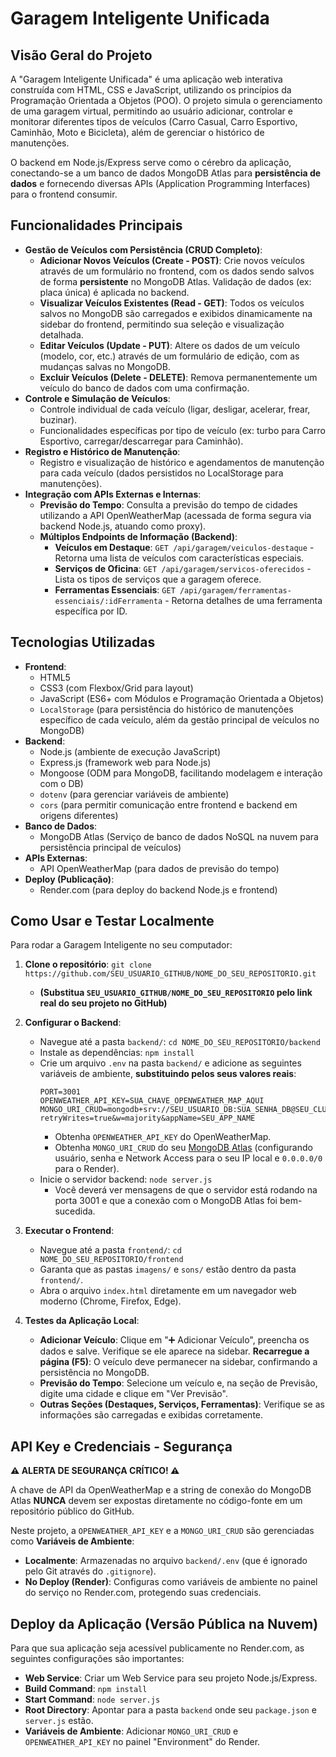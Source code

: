 # Garagem Inteligente Unificada

## Visão Geral do Projeto

A "Garagem Inteligente Unificada" é uma aplicação web interativa construída com HTML, CSS e JavaScript, utilizando os princípios da Programação Orientada a Objetos (POO). O projeto simula o gerenciamento de uma garagem virtual, permitindo ao usuário adicionar, controlar e monitorar diferentes tipos de veículos (Carro Casual, Carro Esportivo, Caminhão, Moto e Bicicleta), além de gerenciar o histórico de manutenções.

O backend em Node.js/Express serve como o cérebro da aplicação, conectando-se a um banco de dados MongoDB Atlas para **persistência de dados** e fornecendo diversas APIs (Application Programming Interfaces) para o frontend consumir.

## Funcionalidades Principais

*   **Gestão de Veículos com Persistência (CRUD Completo)**:
    *   **Adicionar Novos Veículos (Create - POST)**: Crie novos veículos através de um formulário no frontend, com os dados sendo salvos de forma **persistente** no MongoDB Atlas. Validação de dados (ex: placa única) é aplicada no backend.
    *   **Visualizar Veículos Existentes (Read - GET)**: Todos os veículos salvos no MongoDB são carregados e exibidos dinamicamente na sidebar do frontend, permitindo sua seleção e visualização detalhada.
    *   **Editar Veículos (Update - PUT)**: Altere os dados de um veículo (modelo, cor, etc.) através de um formulário de edição, com as mudanças salvas no MongoDB.
    *   **Excluir Veículos (Delete - DELETE)**: Remova permanentemente um veículo do banco de dados com uma confirmação.
*   **Controle e Simulação de Veículos**:
    *   Controle individual de cada veículo (ligar, desligar, acelerar, frear, buzinar).
    *   Funcionalidades específicas por tipo de veículo (ex: turbo para Carro Esportivo, carregar/descarregar para Caminhão).
*   **Registro e Histórico de Manutenção**:
    *   Registro e visualização de histórico e agendamentos de manutenção para cada veículo (dados persistidos no LocalStorage para manutenções).
*   **Integração com APIs Externas e Internas**:
    *   **Previsão do Tempo**: Consulta a previsão do tempo de cidades utilizando a API OpenWeatherMap (acessada de forma segura via backend Node.js, atuando como proxy).
    *   **Múltiplos Endpoints de Informação (Backend)**:
        *   **Veículos em Destaque**: `GET /api/garagem/veiculos-destaque` - Retorna uma lista de veículos com características especiais.
        *   **Serviços de Oficina**: `GET /api/garagem/servicos-oferecidos` - Lista os tipos de serviços que a garagem oferece.
        *   **Ferramentas Essenciais**: `GET /api/garagem/ferramentas-essenciais/:idFerramenta` - Retorna detalhes de uma ferramenta específica por ID.

## Tecnologias Utilizadas

*   **Frontend**:
    *   HTML5
    *   CSS3 (com Flexbox/Grid para layout)
    *   JavaScript (ES6+ com Módulos e Programação Orientada a Objetos)
    *   `LocalStorage` (para persistência do histórico de manutenções específico de cada veículo, além da gestão principal de veículos no MongoDB)
*   **Backend**:
    *   Node.js (ambiente de execução JavaScript)
    *   Express.js (framework web para Node.js)
    *   Mongoose (ODM para MongoDB, facilitando modelagem e interação com o DB)
    *   `dotenv` (para gerenciar variáveis de ambiente)
    *   `cors` (para permitir comunicação entre frontend e backend em origens diferentes)
*   **Banco de Dados**:
    *   MongoDB Atlas (Serviço de banco de dados NoSQL na nuvem para persistência principal de veículos)
*   **APIs Externas**:
    *   API OpenWeatherMap (para dados de previsão do tempo)
*   **Deploy (Publicação)**:
    *   Render.com (para deploy do backend Node.js e frontend)

## Como Usar e Testar Localmente

Para rodar a Garagem Inteligente no seu computador:

1.  **Clone o repositório**:
    `git clone https://github.com/SEU_USUARIO_GITHUB/NOME_DO_SEU_REPOSITORIO.git`
    *   **(Substitua `SEU_USUARIO_GITHUB/NOME_DO_SEU_REPOSITORIO` pelo link real do seu projeto no GitHub)**
2.  **Configurar o Backend**:
    *   Navegue até a pasta `backend/`: `cd NOME_DO_SEU_REPOSITORIO/backend`
    *   Instale as dependências: `npm install`
    *   Crie um arquivo `.env` na pasta `backend/` e adicione as seguintes variáveis de ambiente, **substituindo pelos seus valores reais**:
        ```
        PORT=3001
        OPENWEATHER_API_KEY=SUA_CHAVE_OPENWEATHER_MAP_AQUI
        MONGO_URI_CRUD=mongodb+srv://SEU_USUARIO_DB:SUA_SENHA_DB@SEU_CLUSTER_URL/garagemDB?retryWrites=true&w=majority&appName=SEU_APP_NAME
        ```
        *   Obtenha `OPENWEATHER_API_KEY` do OpenWeatherMap.
        *   Obtenha `MONGO_URI_CRUD` do seu [MongoDB Atlas](https://cloud.mongodb.com/) (configurando usuário, senha e Network Access para o seu IP local e `0.0.0.0/0` para o Render).
    *   Inicie o servidor backend: `node server.js`
        *   Você deverá ver mensagens de que o servidor está rodando na porta 3001 e que a conexão com o MongoDB Atlas foi bem-sucedida.

3.  **Executar o Frontend**:
    *   Navegue até a pasta `frontend/`: `cd NOME_DO_SEU_REPOSITORIO/frontend`
    *   Garanta que as pastas `imagens/` e `sons/` estão dentro da pasta `frontend/`.
    *   Abra o arquivo `index.html` diretamente em um navegador web moderno (Chrome, Firefox, Edge).

4.  **Testes da Aplicação Local**:
    *   **Adicionar Veículo**: Clique em "➕ Adicionar Veículo", preencha os dados e salve. Verifique se ele aparece na sidebar. **Recarregue a página (F5)**: O veículo deve permanecer na sidebar, confirmando a persistência no MongoDB.
    *   **Previsão do Tempo**: Selecione um veículo e, na seção de Previsão, digite uma cidade e clique em "Ver Previsão".
    *   **Outras Seções (Destaques, Serviços, Ferramentas)**: Verifique se as informações são carregadas e exibidas corretamente.

## API Key e Credenciais - Segurança

**⚠️ ALERTA DE SEGURANÇA CRÍTICO! ⚠️**

A chave de API da OpenWeatherMap e a string de conexão do MongoDB Atlas **NUNCA** devem ser expostas diretamente no código-fonte em um repositório público do GitHub.

Neste projeto, a `OPENWEATHER_API_KEY` e a `MONGO_URI_CRUD` são gerenciadas como **Variáveis de Ambiente**:

*   **Localmente**: Armazenadas no arquivo `backend/.env` (que é ignorado pelo Git através do `.gitignore`).
*   **No Deploy (Render)**: Configuras como variáveis de ambiente no painel do serviço no Render.com, protegendo suas credenciais.

## Deploy da Aplicação (Versão Pública na Nuvem)

Para que sua aplicação seja acessível publicamente no Render.com, as seguintes configurações são importantes:

*   **Web Service**: Criar um Web Service para seu projeto Node.js/Express.
*   **Build Command**: `npm install`
*   **Start Command**: `node server.js`
*   **Root Directory**: Apontar para a pasta `backend` onde seu `package.json` e `server.js` estão.
*   **Variáveis de Ambiente**: Adicionar `MONGO_URI_CRUD` e `OPENWEATHER_API_KEY` no painel "Environment" do Render.